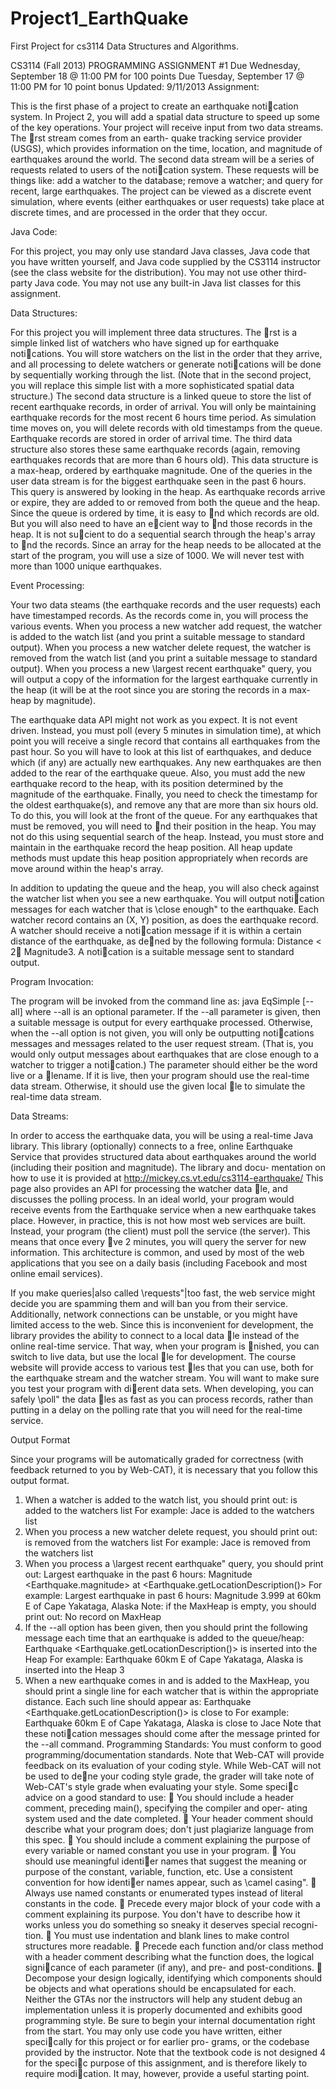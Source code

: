 Project1_EarthQuake
===================

First Project for cs3114 Data Structures and Algorithms.

CS3114 (Fall 2013)
PROGRAMMING ASSIGNMENT #1
Due Wednesday, September 18 @ 11:00 PM for 100 points
Due Tuesday, September 17 @ 11:00 PM for 10 point bonus
Updated: 9/11/2013
Assignment:

  This is the first phase of a project to create an earthquake notication system. In Project 2,
you will add a spatial data structure to speed up some of the key operations.
Your project will receive input from two data streams. The rst stream comes from an earth-
quake tracking service provider (USGS), which provides information on the time, location, and
magnitude of earthquakes around the world. The second data stream will be a series of requests
related to users of the notication system. These requests will be things like: add a watcher to the
database; remove a watcher; and query for recent, large earthquakes. The project can be viewed
as a discrete event simulation, where events (either earthquakes or user requests) take place at
discrete times, and are processed in the order that they occur.

Java Code:

  For this project, you may only use standard Java classes, Java code that you have written
yourself, and Java code supplied by the CS3114 instructor (see the class website for the distribution).
You may not use other third-party Java code. You may not use any built-in Java list classes for
this assignment.

Data Structures:

  For this project you will implement three data structures. The rst is a simple linked list of
watchers who have signed up for earthquake notications. You will store watchers on the list in
the order that they arrive, and all processing to delete watchers or generate notications will be
done by sequentially working through the list. (Note that in the second project, you will replace
this simple list with a more sophisticated spatial data structure.)
The second data structure is a linked queue to store the list of recent earthquake records, in
order of arrival. You will only be maintaining earthquake records for the most recent 6 hours time
period. As simulation time moves on, you will delete records with old timestamps from the queue.
Earthquake records are stored in order of arrival time.
The third data structure also stores these same earthquake records (again, removing earthquakes
records that are more than 6 hours old). This data structure is a max-heap, ordered by earthquake
magnitude. One of the queries in the user data stream is for the biggest earthquake seen in the past
6 hours. This query is answered by looking in the heap. As earthquake records arrive or expire,
they are added to or removed from both the queue and the heap. Since the queue is ordered by
time, it is easy to nd which records are old. But you will also need to have an ecient way to nd
those records in the heap. It is not sucient to do a sequential search through the heap's array to
nd the records. Since an array for the heap needs to be allocated at the start of the program, you
will use a size of 1000. We will never test with more than 1000 unique earthquakes.

Event Processing:

  Your two data steams (the earthquake records and the user requests) each have timestamped
records. As the records come in, you will process the various events. When you process a new
watcher add request, the watcher is added to the watch list (and you print a suitable message to
standard output). When you process a new watcher delete request, the watcher is removed from the
watch list (and you print a suitable message to standard output). When you process a new \largest
recent earthquake" query, you will output a copy of the information for the largest earthquake
currently in the heap (it will be at the root since you are storing the records in a max-heap by
magnitude).

  The earthquake data API might not work as you expect. It is not event driven. Instead, you
must poll (every 5 minutes in simulation time), at which point you will receive a single record that
contains all earthquakes from the past hour. So you will have to look at this list of earthquakes,
and deduce which (if any) are actually new earthquakes. Any new earthquakes are then added
to the rear of the earthquake queue. Also, you must add the new earthquake record to the heap,
with its position determined by the magnitude of the earthquake. Finally, you need to check the
timestamp for the oldest earthquake(s), and remove any that are more than six hours old. To do
this, you will look at the front of the queue. For any earthquakes that must be removed, you will
need to nd their position in the heap. You may not do this using sequential search of the heap.
Instead, you must store and maintain in the earthquake record the heap position. All heap update
methods must update this heap position appropriately when records are move around within the
heap's array.

  In addition to updating the queue and the heap, you will also check against the watcher list
when you see a new earthquake. You will output notication messages for each watcher that is
\close enough" to the earthquake. Each watcher record contains an (X, Y) position, as does the
earthquake record. A watcher should receive a notication message if it is within a certain distance
of the earthquake, as dened by the following formula: Distance < 2 Magnitude3. A notication
is a suitable message sent to standard output.

Program Invocation:

  The program will be invoked from the command line as:
java EqSimple [--all] <watcher-file> <earthquake-stream>
where --all is an optional parameter. If the --all parameter is given, then a suitable message
is output for every earthquake processed. Otherwise, when the --all option is not given, you will
only be outputting notications messages and messages related to the user request stream. (That
is, you would only output messages about earthquakes that are close enough to a watcher to trigger
a notication.)
The <earthquake-stream> parameter should either be the word live or a lename. If it is
live, then your program should use the real-time data stream. Otherwise, it should use the given
local le to simulate the real-time data stream.

Data Streams:

  In order to access the earthquake data, you will be using a real-time Java library. This library
(optionally) connects to a free, online Earthquake Service that provides structured data about
earthquakes around the world (including their position and magnitude). The library and docu-
mentation on how to use it is provided at http://mickey.cs.vt.edu/cs3114-earthquake/ This
page also provides an API for processing the watcher data le, and discusses the polling process.
In an ideal world, your program would receive events from the Earthquake service when a new
earthquake takes place. However, in practice, this is not how most web services are built. Instead,
your program (the client) must poll the service (the server). This means that once every ve 2
minutes, you will query the server for new information. This architecture is common, and used by
most of the web applications that you see on a daily basis (including Facebook and most online
email services).

  If you make queries|also called \requests"|too fast, the web service might decide you are
spamming them and will ban you from their service. Additionally, network connections can be
unstable, or you might have limited access to the web. Since this is inconvenient for development,
the library provides the ability to connect to a local data le instead of the online real-time service.
That way, when your program is nished, you can switch to live data, but use the local le for
development. The course website will provide access to various test les that you can use, both
for the earthquake stream and the watcher stream. You will want to make sure you test your
program with dierent data sets. When developing, you can safely \poll" the data les as fast as
you can process records, rather than putting in a delay on the polling rate that you will need for
the real-time service.

Output Format

  Since your programs will be automatically graded for correctness (with feedback returned to
you by Web-CAT), it is necessary that you follow this output format.
1. When a watcher is added to the watch list, you should print out:
<name> is added to the watchers list
For example:
Jace is added to the watchers list
2. When you process a new watcher delete request, you should print out:
<name> is removed from the watchers list
For example:
Jace is removed from the watchers list
3. When you process a \largest recent earthquake" query, you should print out:
Largest earthquake in the past 6 hours:
Magnitude <Earthquake.magnitude> at <Earthquake.getLocationDescription()>
For example:
Largest earthquake in past 6 hours:
Magnitude 3.999 at 60km E of Cape Yakataga, Alaska
Note: if the MaxHeap is empty, you should print out:
No record on MaxHeap
4. If the --all option has been given, then you should print the following message each time
that an earthquake is added to the queue/heap:
Earthquake <Earthquake.getLocationDescription()> is inserted into the Heap
For example:
Earthquake 60km E of Cape Yakataga, Alaska is inserted into the Heap
3
5. When a new earthquake comes in and is added to the MaxHeap, you should print a single
line for each watcher that is within the appropriate distance. Each such line should appear
as:
Earthquake <Earthquake.getLocationDescription()> is close to <name>
For example:
Earthquake 60km E of Cape Yakataga, Alaska is close to Jace
Note that these notication messages should come after the message printed for the --all
command.
Programming Standards:
You must conform to good programming/documentation standards. Note that Web-CAT will
provide feedback on its evaluation of your coding style. While Web-CAT will not be used to dene
your coding style grade, the grader will take note of Web-CAT's style grade when evaluating your
style. Some specic advice on a good standard to use:
 You should include a header comment, preceding main(), specifying the compiler and oper-
ating system used and the date completed.
 Your header comment should describe what your program does; don't just plagiarize language
from this spec.
 You should include a comment explaining the purpose of every variable or named constant
you use in your program.
 You should use meaningful identier names that suggest the meaning or purpose of the
constant, variable, function, etc. Use a consistent convention for how identier names appear,
such as \camel casing".
 Always use named constants or enumerated types instead of literal constants in the code.
 Precede every major block of your code with a comment explaining its purpose. You don't
have to describe how it works unless you do something so sneaky it deserves special recogni-
tion.
 You must use indentation and blank lines to make control structures more readable.
 Precede each function and/or class method with a header comment describing what the
function does, the logical signicance of each parameter (if any), and pre- and post-conditions.
 Decompose your design logically, identifying which components should be objects and what
operations should be encapsulated for each.
Neither the GTAs nor the instructors will help any student debug an implementation unless
it is properly documented and exhibits good programming style. Be sure to begin your internal
documentation right from the start.
You may only use code you have written, either specically for this project or for earlier pro-
grams, or the codebase provided by the instructor. Note that the textbook code is not designed
4
for the specic purpose of this assignment, and is therefore likely to require modication. It may,
however, provide a useful starting point.
